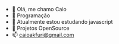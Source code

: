 - 👋 Olá, me chamo Caio
- 👀 Programação
- 🌱 Atualmente estou estudando javascript 
- 💞️ Projetos OpenSource
- 📫 caioakfuri@gmail.com

<!---
CaioK367/CaioK367 is a ✨ special ✨ repository because its `README.md` (this file) appears on your GitHub profile.
You can click the Preview link to take a look at your changes.
--->
